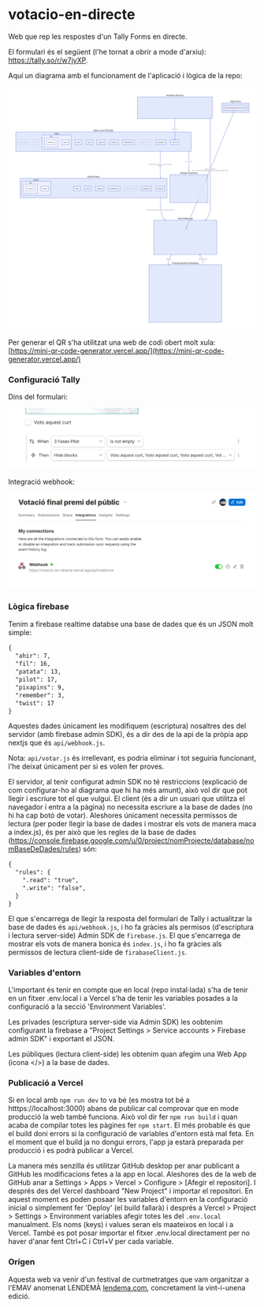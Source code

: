 # votacio-en-directe
Web que rep les respostes d'un Tally Forms en directe.

El formulari és el següent (l'he tornat a obrir a mode d'arxiu): https://tally.so/r/w7jyXP.

Aquí un diagrama amb el funcionament de l'aplicació i lògica de la repo:

![diagrama](repo-diagram.svg)


Per generar el QR s'ha utilitzat una web de codi obert molt xula: [https://mini-qr-code-generator.vercel.app/](https://mini-qr-code-generator.vercel.app/)


### Configuració Tally
Dins del formulari:

![regles tally](tally-rules.png)

Integració webhook:

![webhook integration](tally-webhooks.png)

### Lògica firebase
Tenim a firebase realtime databse una base de dades que és un JSON molt simple:
```
{
  "ahir": 7,
  "fil": 16,
  "patata": 13,
  "pilot": 17,
  "pixapins": 9,
  "remember": 3,
  "twist": 17
}
```
Aquestes dades únicament les modifiquem (escriptura) nosaltres des del servidor (amb firebase admin SDK), és a dir des de la api de la pròpia app nextjs que és `api/webhook.js`. 

Nota: `api/votar.js` és irrellevant, es podria eliminar i tot seguiria funcionant, l'he deixat únicament per si es volen fer proves.

El servidor, al tenir configurat admin SDK no té restriccions (explicació de com configurar-ho al diagrama que hi ha més amunt), això vol dir que pot llegir i escriure tot el que vulgui. El client (és a dir un usuari que utilitza el navegador i entra a la pàgina) no necessita escriure a la base de dades (no hi ha cap botó de votar). Aleshores únicament necessita permissos de lectura (per poder llegir la base de dades i mostrar els vots de manera maca a index.js), és per això que les regles de la base de dades (https://console.firebase.google.com/u/0/project/nomProjecte/database/nomBaseDeDades/rules) són:
```
{
  "rules": {
    ".read": "true",
    ".write": "false",
  }
}
```

El que s'encarrega de llegir la resposta del formulari de Tally i actualitzar la base de dades és `api/webhook.js`, i ho fa gràcies als permisos (d'escriptura i lectura server-side) Admin SDK de `firebase.js`. El que s'encarrega de mostrar els vots de manera bonica és `index.js`, i ho fa gràcies als permissos de lectura client-side de `firabaseClient.js`.

### Variables d'entorn
L'important és tenir en compte que en local (repo instal·lada) s'ha de tenir en un fitxer .env.local i a Vercel s'ha de tenir les variables posades a la configuració a la secció 'Environment Variables'.

Les privades (escriptura server-side via Admin SDK) les oobtenim configurant la firebase a "Project Settings > Service accounts > Firebase admin SDK" i exportant el JSON.

Les públiques (lectura client-side) les obtenim quan afegim una Web App (icona </>) a la base de dades.

### Publicació a Vercel
Si en local amb `npm run dev` to va bé (es mostra tot bé a htttps://localhost:3000) abans de publicar cal comprovar que en mode producció la web també funciona. Això vol dir fer `npm run build` i quan acaba de compilar totes les pàgines fer `npm start`. El més probable és que el build doni errors si la configuració de variables d'entorn està mal feta. En el moment que el build ja no dongui errors, l'app ja estarà preparada per producció i es podrà publicar a Vercel.

La manera més senzilla és utilitzar GitHub desktop per anar publicant a GitHub les modificacions fetes a la app en local. Aleshores des de la web de GitHub anar a Settings > Apps > Vercel > Configure > [Afegir el repositori]. I després des del Vercel dashboard "New Project" i importar el repositori. En aquest moment es poden posaar les variables d'entorn en la configuració inicial o simplement fer 'Deploy' (el build fallarà) i després a Vercel > Project > Settings > Environment variables afegir totes les del `.env.local` manualment. Els noms (keys) i values seran els maateixos en local i a Vercel. També es pot posar importar el fitxer .env.local directament per no haver d'anar fent Ctrl+C i Ctrl+V per cada variable.

### Orígen
Aquesta web va venir d'un festival de curtmetratges que vam organitzar a l'EMAV anomenat LENDEMÀ [lendema.com](https://lendema.com), concretament la vint-i-unena edició. 
